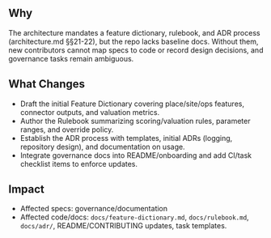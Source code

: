 ## Why

The architecture mandates a feature dictionary, rulebook, and ADR process (architecture.md §§21-22), but the repo lacks baseline docs. Without them, new contributors cannot map specs to code or record design decisions, and governance tasks remain ambiguous.

## What Changes

- Draft the initial Feature Dictionary covering place/site/ops features, connector outputs, and valuation metrics.
- Author the Rulebook summarizing scoring/valuation rules, parameter ranges, and override policy.
- Establish the ADR process with templates, initial ADRs (logging, repository design), and documentation on usage.
- Integrate governance docs into README/onboarding and add CI/task checklist items to enforce updates.

## Impact

- Affected specs: governance/documentation
- Affected code/docs: `docs/feature-dictionary.md`, `docs/rulebook.md`, `docs/adr/`, README/CONTRIBUTING updates, task templates.
